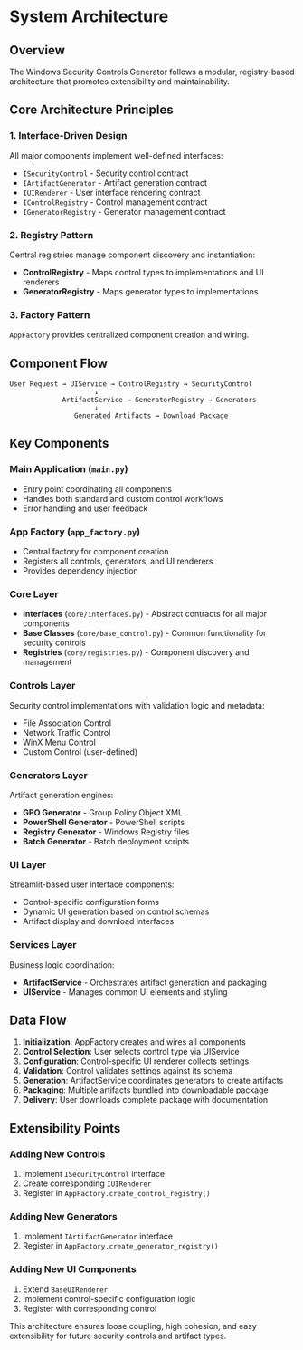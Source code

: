 # System Architecture

## Overview

The Windows Security Controls Generator follows a modular, registry-based architecture that promotes extensibility and maintainability.

## Core Architecture Principles

### 1. Interface-Driven Design

All major components implement well-defined interfaces:

- `ISecurityControl` - Security control contract
- `IArtifactGenerator` - Artifact generation contract  
- `IUIRenderer` - User interface rendering contract
- `IControlRegistry` - Control management contract
- `IGeneratorRegistry` - Generator management contract

### 2. Registry Pattern

Central registries manage component discovery and instantiation:

- **ControlRegistry** - Maps control types to implementations and UI renderers
- **GeneratorRegistry** - Maps generator types to implementations

### 3. Factory Pattern

`AppFactory` provides centralized component creation and wiring.

## Component Flow

```plaintext
User Request → UIService → ControlRegistry → SecurityControl
                     ↓
             ArtifactService → GeneratorRegistry → Generators
                     ↓
                Generated Artifacts → Download Package
```

## Key Components

### Main Application (`main.py`)

- Entry point coordinating all components
- Handles both standard and custom control workflows
- Error handling and user feedback

### App Factory (`app_factory.py`)

- Central factory for component creation
- Registers all controls, generators, and UI renderers
- Provides dependency injection

### Core Layer

- **Interfaces** (`core/interfaces.py`) - Abstract contracts for all major components
- **Base Classes** (`core/base_control.py`) - Common functionality for security controls
- **Registries** (`core/registries.py`) - Component discovery and management

### Controls Layer

Security control implementations with validation logic and metadata:

- File Association Control
- Network Traffic Control  
- WinX Menu Control
- Custom Control (user-defined)

### Generators Layer

Artifact generation engines:

- **GPO Generator** - Group Policy Object XML
- **PowerShell Generator** - PowerShell scripts
- **Registry Generator** - Windows Registry files
- **Batch Generator** - Batch deployment scripts

### UI Layer

Streamlit-based user interface components:

- Control-specific configuration forms
- Dynamic UI generation based on control schemas
- Artifact display and download interfaces

### Services Layer

Business logic coordination:

- **ArtifactService** - Orchestrates artifact generation and packaging
- **UIService** - Manages common UI elements and styling

## Data Flow

1. **Initialization**: AppFactory creates and wires all components
2. **Control Selection**: User selects control type via UIService
3. **Configuration**: Control-specific UI renderer collects settings
4. **Validation**: Control validates settings against its schema
5. **Generation**: ArtifactService coordinates generators to create artifacts
6. **Packaging**: Multiple artifacts bundled into downloadable package
7. **Delivery**: User downloads complete package with documentation

## Extensibility Points

### Adding New Controls

1. Implement `ISecurityControl` interface
2. Create corresponding `IUIRenderer`
3. Register in `AppFactory.create_control_registry()`

### Adding New Generators

1. Implement `IArtifactGenerator` interface
2. Register in `AppFactory.create_generator_registry()`

### Adding New UI Components

1. Extend `BaseUIRenderer`
2. Implement control-specific configuration logic
3. Register with corresponding control

This architecture ensures loose coupling, high cohesion, and easy extensibility for future security controls and artifact types.
